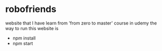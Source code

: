 # robofriends
website that I have learn from 'from zero to master' course in udemy
the way to run this website is
- npm install
- npm start

